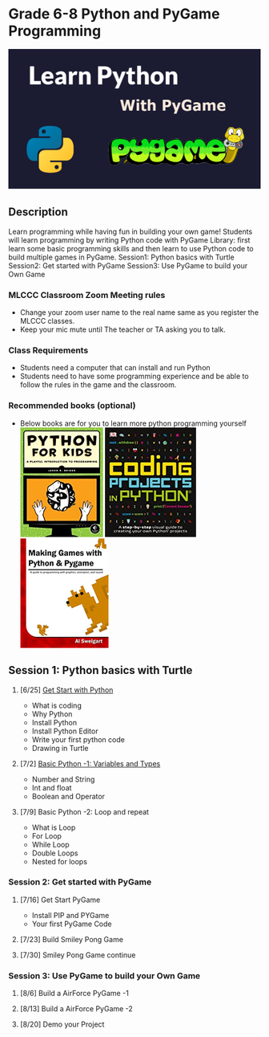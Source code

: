 # Grade 6-8 Python and PyGame Programming

![](learnPythonWithPygam.png)

## Description

Learn programming while having fun in building your own game!
Students will learn programming by writing Python code with PyGame Library: first learn some basic programming skills and then learn to use Python code to build multiple games in PyGame.
Session1: Python basics with Turtle
Session2: Get started with PyGame
Session3: Use PyGame to build your Own Game

### MLCCC Classroom Zoom Meeting rules

* Change your zoom user name to the real name same as you register the MLCCC classes.
* Keep your mic mute until The teacher or TA asking you to talk.

### Class Requirements

* Students need a computer that can install and run Python
* Students need to have some programming experience and be able to follow the rules in the game and the classroom.

### Recommended books (optional)

* Below books are for you to learn more python programming yourself 
![](book2.png) ![](book3.png) ![](book1.png) 

## Session 1: Python basics with Turtle

1. [6/25] [Get Start with Python](1.1_GetStart_With_Python.md)

   * What is coding
   * Why Python
   * Install Python
   * Install Python Editor
   * Write your first python code
   * Drawing in Turtle

2. [7/2] [Basic Python -1: Variables and Types](1.2_Python_Variables_Types.md)
   * Number and String
   * Int and float
   * Boolean and Operator

3. [7/9] Basic Python -2: Loop and repeat
    * What is Loop
    * For Loop
    * While Loop
    * Double Loops
    * Nested for loops

### Session 2: Get started with PyGame

1. [7/16] Get Start PyGame
   * Install PIP and PYGame
   * Your first PyGame Code
  
2. [7/23] Build Smiley Pong Game

3. [7/30] Smiley Pong Game continue

### Session 3: Use PyGame to build your Own Game

1. [8/6] Build a AirForce PyGame -1

2. [8/13] Build a AirForce PyGame -2

3. [8/20] Demo your Project
